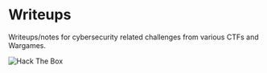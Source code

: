 # Writeups
Writeups/notes for cybersecurity related challenges from various CTFs and Wargames.

<img src="http://www.hackthebox.eu/badge/image/210277" alt="Hack The Box"> 

